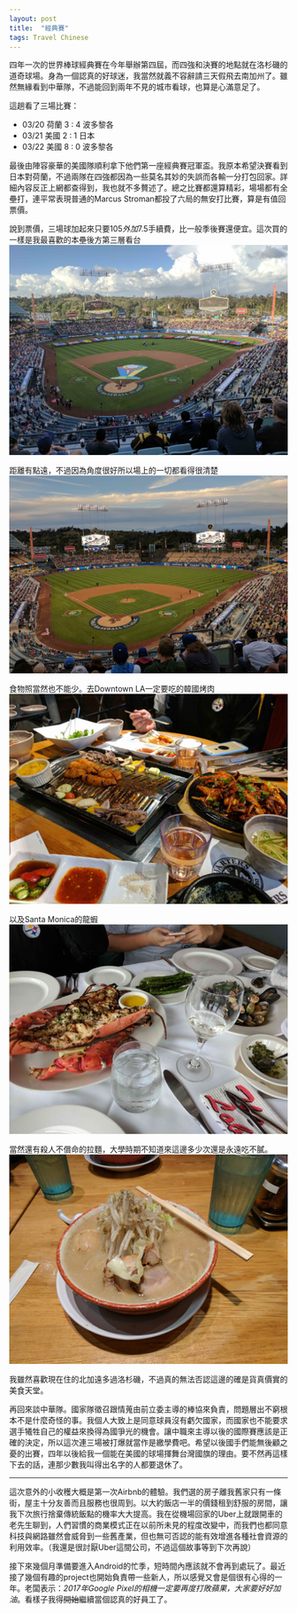 ```yaml
---
layout: post
title:  "經典賽"
tags: Travel Chinese
---
```


四年一次的世界棒球經典賽在今年舉辦第四屆，而四強和決賽的地點就在洛杉磯的道奇球場。身為一個認真的好球迷，我當然就義不容辭請三天假飛去南加州了。雖然無緣看到中華隊，不過能回到兩年不見的城市看球，也算是心滿意足了。

<!--endexcerpt-->

這趟看了三場比賽：

- 03/20 荷蘭 3 : 4 波多黎各
- 03/21 美國 2 : 1 日本
- 03/22 美國 8 : 0 波多黎各

最後由陣容豪華的美國隊順利拿下他們第一座經典賽冠軍盃。我原本希望決賽看到日本對荷蘭，不過兩隊在四強都因為一些莫名其妙的失誤而各輸一分打包回家。詳細內容反正上網都查得到，我也就不多贅述了。總之比賽都還算精彩，場場都有全壘打，連平常表現普通的Marcus Stroman都投了六局的無安打比賽，算是有值回票價。

說到票價，三場球加起來只要$105外加$7.5手續費，比一般季後賽還便宜。這次買的一樣是我最喜歡的本壘後方第三層看台
![pregame](/res/blog/2017-03-25-wbc/stadium_pre.jpg)

距離有點遠，不過因為角度很好所以場上的一切都看得很清楚
![night](/res/blog/2017-03-25-wbc/stadium.jpg)

食物照當然也不能少。去Downtown LA一定要吃的韓國烤肉
![kbbq](/res/blog/2017-03-25-wbc/kbbq.jpg)

以及Santa Monica的龍蝦
![lobster](/res/blog/2017-03-25-wbc/lobster.jpg)

當然還有殺人不償命的拉麵，大學時期不知道來這邊多少次還是永遠吃不膩。
![ramen](/res/blog/2017-03-25-wbc/ramen.jpg)


我雖然喜歡現在住的北加遠多過洛杉磯，不過真的無法否認這邊的確是貨真價實的美食天堂。

再回來談中華隊。國家隊徵召跟情蒐由前立委主導的棒協來負責，問題層出不窮根本不是什麼奇怪的事。我個人大致上是同意球員沒有虧欠國家，而國家也不能要求選手犧牲自己的權益來換得為國爭光的機會。讓中職來主導以後的國際賽應該是正確的決定，所以這次連三場被打爆就當作是繳學費吧。希望以後國手們能無後顧之憂的出賽，四年以後給我一個能在美國的球場揮舞台灣國旗的理由。要不然再這樣下去的話，連那少數我叫得出名字的人都要退休了。

*****

這次意外的小收穫大概是第一次Airbnb的體驗。我們選的房子離我舊家只有一條街，屋主十分友善而且服務也很周到。以大約飯店一半的價錢租到舒服的房間，讓我下次旅行捨棄傳統飯點的機率大大提高。我在從機場回家的Uber上就跟開車的老先生聊到，人們習慣的商業模式正在以前所未見的程度改變中，而我們也都同意科技與網路雖然會威脅到一些舊產業，但也無可否認的能有效增進各種社會資源的利用效率。（我還是很討厭Uber這間公司，不過這個故事等到下次再說）

接下來幾個月準備要進入Android的忙季，短時間內應該就不會再到處玩了。最近接了幾個有趣的project也開始負責帶一些新人，所以感覺又會是個很有心得的一年。老闆表示：_2017年Google Pixel的相機一定要再度打敗蘋果，大家要好好加油_。看樣子我得~~開始~~繼續當個認真的好員工了。
